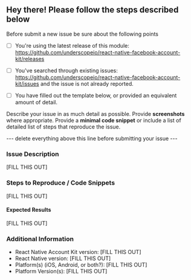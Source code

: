 ## Hey there! Please follow the steps described below

Before submit a new issue be sure about the following points

- [ ] You're using the latest release of this module: https://github.com/underscopeio/react-native-facebook-account-kit/releases

- [ ] You've searched through existing issues: https://github.com/underscopeio/react-native-facebook-account-kit/issues and the issue is not already reported.

- [ ] You have filled out the template below, or provided an equivalent amount of detail.

Describe your issue in as much detail as possible. Provide **screenshots** where appropriate. Provide a **minimal code snippet** or include a list of detailed list of steps that reproduce the issue.

--- delete everything above this line before submitting your issue ---

### Issue Description

[FILL THIS OUT]

### Steps to Reproduce / Code Snippets

[FILL THIS OUT]

#### Expected Results

[FILL THIS OUT]

### Additional Information

* React Native Account Kit version: [FILL THIS OUT]
* React Native version: [FILL THIS OUT]
* Platform(s) (iOS, Android, or both?): [FILL THIS OUT]
* Platform Version(s): [FILL THIS OUT]
